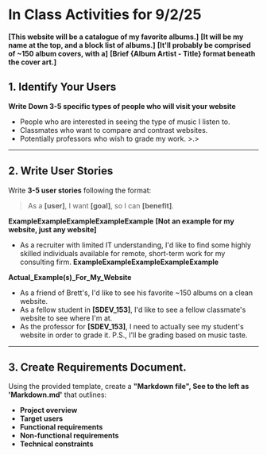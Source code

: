 # In Class Activities for 9/2/25
**[This website will be a catalogue of my favorite albums.]**
**[It will be my name at the top, and a block list of albums.]**
**[It'll probably be comprised of ~150 album covers, with a]**
**[Brief {Album Artist - Title} format beneath the cover art.]**

## 1. Identify Your Users 
**Write Down 3-5 specific types of people who will visit your website**
- People who are interested in seeing the type of music I listen to. 
- Classmates who want to compare and contrast websites. 
- Potentially professors who wish to grade my work. >.>

---
## 2. Write User Stories
Write **3-5 user stories** following the format: 
> As a **[user]**, I want **[goal]**, so I can **[benefit]**.

**Example****Example****Example****Example****Example**
**[Not an example for my website, just any website]**
- As a recruiter with limited IT understanding, I'd like to find some highly skilled individuals available for remote, short-term work for my consulting firm. 
**Example****Example****Example****Example****Example**
>
>
**Actual_Example(s)_For_My_Website**
- As a friend of Brett's, I'd like to see his favorite ~150 albums on a clean website. 
- As a fellow student in **[SDEV_153]**, I'd like to see a fellow classmate's website to see where I'm at. 
- As the professor for **[SDEV_153]**, I need to actually see my student's website in order to grade it. P.S., I'll be grading based on music taste. 

---
## 3. Create Requirements Document. 
Using the provided template, create a **"Markdown file", See to the left as 'Markdown.md'** that outlines:  
- **Project overview**  
- **Target users**  
- **Functional requirements**  
- **Non-functional requirements**  
- **Technical constraints** 